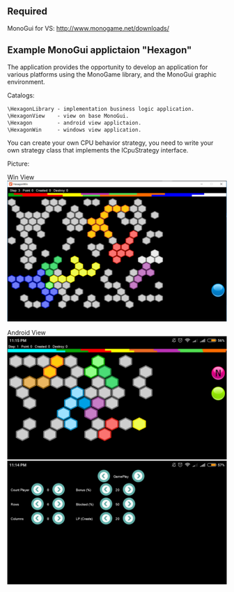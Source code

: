 Required
---------------------
MonoGui for VS: http://www.monogame.net/downloads/

Example MonoGui applictaion "Hexagon"
---------------------

The application provides the opportunity to develop an application for various platforms using the MonoGame library, and the MonoGui graphic environment.

Catalogs:
	
    \HexagonLibrary - implementation business logic application.
    \HexagonView    - view on base MonoGui.
    \Hexagon        - android view applictaion.
    \HexagonWin     - windows view application.
    
You can create your own CPU behavior strategy, you need to write your own strategy class that implements the ICpuStrategy interface.
    
Picture:

Win View
![Example](https://github.com/JingoC/resources_files/blob/master/hexagon_win.png)

Android View
![Example](https://github.com/JingoC/resources_files/blob/master/hexagon_android.png)
![Example](https://github.com/JingoC/resources_files/blob/master/hexagon_android_menu.png)
